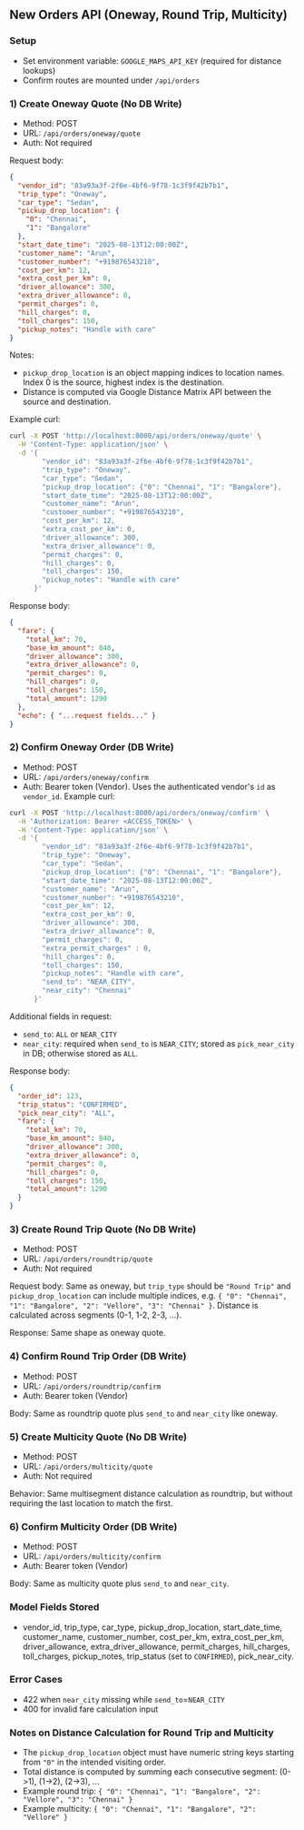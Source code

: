 ## New Orders API (Oneway, Round Trip, Multicity)

### Setup
- Set environment variable: `GOOGLE_MAPS_API_KEY` (required for distance lookups)
- Confirm routes are mounted under `/api/orders`

### 1) Create Oneway Quote (No DB Write)
- Method: POST
- URL: `/api/orders/oneway/quote`
- Auth: Not required

Request body:
```json
{
  "vendor_id": "83a93a3f-2f6e-4bf6-9f78-1c3f9f42b7b1",
  "trip_type": "Oneway",
  "car_type": "Sedan",
  "pickup_drop_location": {
    "0": "Chennai",
    "1": "Bangalore"
  },
  "start_date_time": "2025-08-13T12:00:00Z",
  "customer_name": "Arun",
  "customer_number": "+919876543210",
  "cost_per_km": 12,
  "extra_cost_per_km": 0,
  "driver_allowance": 300,
  "extra_driver_allowance": 0,
  "permit_charges": 0,
  "hill_charges": 0,
  "toll_charges": 150,
  "pickup_notes": "Handle with care"
}
```

Notes:
- `pickup_drop_location` is an object mapping indices to location names. Index 0 is the source, highest index is the destination.
- Distance is computed via Google Distance Matrix API between the source and destination.

Example curl:
```bash
curl -X POST 'http://localhost:8000/api/orders/oneway/quote' \
  -H 'Content-Type: application/json' \
  -d '{
        "vendor_id": "83a93a3f-2f6e-4bf6-9f78-1c3f9f42b7b1",
        "trip_type": "Oneway",
        "car_type": "Sedan",
        "pickup_drop_location": {"0": "Chennai", "1": "Bangalore"},
        "start_date_time": "2025-08-13T12:00:00Z",
        "customer_name": "Arun",
        "customer_number": "+919876543210",
        "cost_per_km": 12,
        "extra_cost_per_km": 0,
        "driver_allowance": 300,
        "extra_driver_allowance": 0,
        "permit_charges": 0,
        "hill_charges": 0,
        "toll_charges": 150,
        "pickup_notes": "Handle with care"
      }'
```

Response body:
```json
{
  "fare": {
    "total_km": 70,
    "base_km_amount": 840,
    "driver_allowance": 300,
    "extra_driver_allowance": 0,
    "permit_charges": 0,
    "hill_charges": 0,
    "toll_charges": 150,
    "total_amount": 1290
  },
  "echo": { "...request fields..." }
}
```

### 2) Confirm Oneway Order (DB Write)
- Method: POST
- URL: `/api/orders/oneway/confirm`
- Auth: Bearer token (Vendor). Uses the authenticated vendor's `id` as `vendor_id`.
Example curl:
```bash
curl -X POST 'http://localhost:8000/api/orders/oneway/confirm' \
  -H 'Authorization: Bearer <ACCESS_TOKEN>' \
  -H 'Content-Type: application/json' \
  -d '{
        "vendor_id": "83a93a3f-2f6e-4bf6-9f78-1c3f9f42b7b1",
        "trip_type": "Oneway",
        "car_type": "Sedan",
        "pickup_drop_location": {"0": "Chennai", "1": "Bangalore"},
        "start_date_time": "2025-08-13T12:00:00Z",
        "customer_name": "Arun",
        "customer_number": "+919876543210",
        "cost_per_km": 12,
        "extra_cost_per_km": 0,
        "driver_allowance": 300,
        "extra_driver_allowance": 0,
        "permit_charges": 0,
        "extra_permit_charges" : 0,
        "hill_charges": 0,
        "toll_charges": 150,
        "pickup_notes": "Handle with care",
        "send_to": "NEAR_CITY",
        "near_city": "Chennai"
      }'
```


Additional fields in request:
- `send_to`: `ALL` or `NEAR_CITY`
- `near_city`: required when `send_to` is `NEAR_CITY`; stored as `pick_near_city` in DB; otherwise stored as `ALL`.

Response body:
```json
{
  "order_id": 123,
  "trip_status": "CONFIRMED",
  "pick_near_city": "ALL",
  "fare": {
    "total_km": 70,
    "base_km_amount": 840,
    "driver_allowance": 300,
    "extra_driver_allowance": 0,
    "permit_charges": 0,
    "hill_charges": 0,
    "toll_charges": 150,
    "total_amount": 1290
  }
}
```

### 3) Create Round Trip Quote (No DB Write)
- Method: POST
- URL: `/api/orders/roundtrip/quote`
- Auth: Not required

Request body: Same as oneway, but `trip_type` should be `"Round Trip"` and `pickup_drop_location` can include multiple indices, e.g. `{ "0": "Chennai", "1": "Bangalore", "2": "Vellore", "3": "Chennai" }`. Distance is calculated across segments (0-1, 1-2, 2-3, ...).

Response: Same shape as oneway quote.

### 4) Confirm Round Trip Order (DB Write)
- Method: POST
- URL: `/api/orders/roundtrip/confirm`
- Auth: Bearer token (Vendor)

Body: Same as roundtrip quote plus `send_to` and `near_city` like oneway.

### 5) Create Multicity Quote (No DB Write)
- Method: POST
- URL: `/api/orders/multicity/quote`
- Auth: Not required

Behavior: Same multisegment distance calculation as roundtrip, but without requiring the last location to match the first.

### 6) Confirm Multicity Order (DB Write)
- Method: POST
- URL: `/api/orders/multicity/confirm`
- Auth: Bearer token (Vendor)

Body: Same as multicity quote plus `send_to` and `near_city`.

### Model Fields Stored
- vendor_id, trip_type, car_type, pickup_drop_location, start_date_time, customer_name, customer_number, cost_per_km, extra_cost_per_km, driver_allowance, extra_driver_allowance, permit_charges, hill_charges, toll_charges, pickup_notes, trip_status (set to `CONFIRMED`), pick_near_city.

### Error Cases
- 422 when `near_city` missing while `send_to`=`NEAR_CITY`
- 400 for invalid fare calculation input

### Notes on Distance Calculation for Round Trip and Multicity
- The `pickup_drop_location` object must have numeric string keys starting from `"0"` in the intended visiting order.
- Total distance is computed by summing each consecutive segment: (0->1), (1->2), (2->3), ...
- Example round trip: `{ "0": "Chennai", "1": "Bangalore", "2": "Vellore", "3": "Chennai" }`
- Example multicity: `{ "0": "Chennai", "1": "Bangalore", "2": "Vellore" }`


